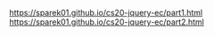https://sparek01.github.io/cs20-jquery-ec/part1.html
https://sparek01.github.io/cs20-jquery-ec/part2.html
